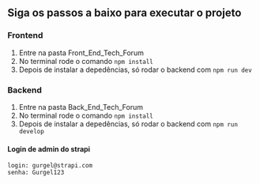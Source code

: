 ## Siga os passos a baixo para executar o projeto

### Frontend

1. Entre na pasta Front_End_Tech_Forum
2. No terminal rode o comando `npm install`
3. Depois de instalar a depedências, só rodar o backend com `npm run dev`

### Backend

1. Entre na pasta Back_End_Tech_Forum
2. No terminal rode o comando `npm install`
3. Depois de instalar a depedências, só rodar o backend com `npm run develop`

#### Login de admin do strapi

```plain
login: gurgel@strapi.com
senha: Gurgel123
```